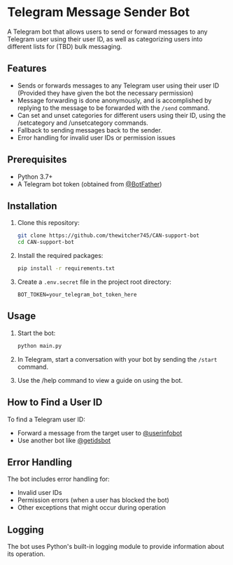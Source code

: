 # Telegram Message Sender Bot

A Telegram bot that allows users to send or forward messages to any Telegram user using their user ID, as well as categorizing users into different
lists for (TBD) bulk messaging.

## Features

- Sends or forwards messages to any Telegram user using their user ID (Provided they have given the bot the necessary permission)
- Message forwarding is done anonymously, and is accomplished by replying to the message to be forwarded with the `/send` command.
- Can set and unset categories for different users using their ID, using the /setcategory and /unsetcategory commands.
- Fallback to sending messages back to the sender.
- Error handling for invalid user IDs or permission issues

## Prerequisites

- Python 3.7+
- A Telegram bot token (obtained from [@BotFather](https://t.me/botfather))

## Installation

1. Clone this repository:
   ```bash
   git clone https://github.com/thewitcher745/CAN-support-bot
   cd CAN-support-bot
   ```

2. Install the required packages:
   ```bash
   pip install -r requirements.txt
   ```

3. Create a `.env.secret` file in the project root directory:
   ```
   BOT_TOKEN=your_telegram_bot_token_here
   ```

## Usage

1. Start the bot:
   ```bash
   python main.py
   ```

2. In Telegram, start a conversation with your bot by sending the `/start` command.

3. Use the /help command to view a guide on using the bot.

## How to Find a User ID

To find a Telegram user ID:

- Forward a message from the target user to [@userinfobot](https://t.me/userinfobot)
- Use another bot like [@getidsbot](https://t.me/getidsbot)

## Error Handling

The bot includes error handling for:

- Invalid user IDs
- Permission errors (when a user has blocked the bot)
- Other exceptions that might occur during operation

## Logging

The bot uses Python's built-in logging module to provide information about its operation.
